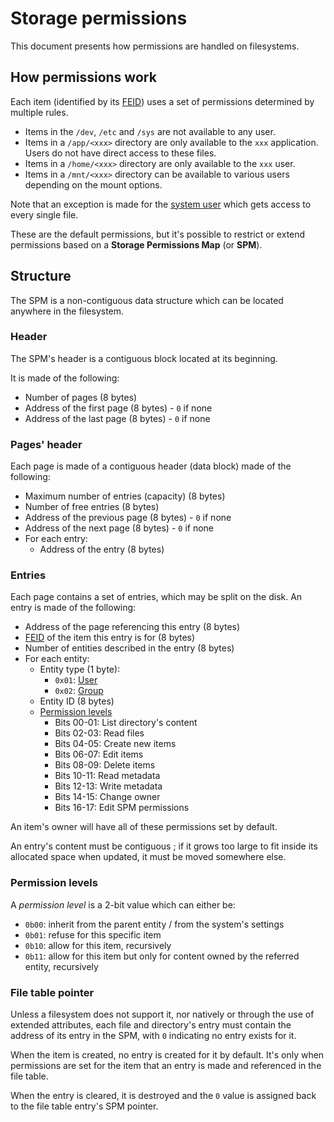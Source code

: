 # Storage permissions

This document presents how permissions are handled on filesystems.

## How permissions work

Each item (identified by its [FEID](filesystem.md#element-unique-identifier)) uses a set of permissions determined by multiple rules.

- Items in the `/dev`, `/etc` and `/sys` are not available to any user.
- Items in a `/app/<xxx>` directory are only available to the `xxx` application. Users do not have direct access to these files.
- Items in a `/home/<xxx>` directory are only available to the `xxx` user.
- Items in a `/mnt/<xxx>` directory can be available to various users depending on the mount options.

Note that an exception is made for the [system user](../concepts/users.md#users-type) which gets access to every single file.

These are the default permissions, but it's possible to restrict or extend permissions based on a **Storage Permissions Map** (or **SPM**).

## Structure

The SPM is a non-contiguous data structure which can be located anywhere in the filesystem.

### Header

The SPM's header is a contiguous block located at its beginning.

It is made of the following:

- Number of pages (8 bytes)
- Address of the first page (8 bytes) - `0` if none
- Address of the last page (8 bytes) - `0` if none

### Pages' header

Each page is made of a contiguous header (data block) made of the following:

- Maximum number of entries (capacity) (8 bytes)
- Number of free entries (8 bytes)
- Address of the previous page (8 bytes) - `0` if none
- Address of the next page (8 bytes) - `0` if none
- For each entry:
  - Address of the entry (8 bytes)

### Entries

Each page contains a set of entries, which may be split on the disk. An entry is made of the following:

- Address of the page referencing this entry (8 bytes)
- [FEID](filesystem.md#element-unique-identifier) of the item this entry is for (8 bytes)
- Number of entities described in the entry (8 bytes)
- For each entity:
  - Entity type (1 byte):
    - `0x01`: [User](../concepts/users.md)
    - `0x02`: [Group](../concepts/users.md#groups)
  - Entity ID (8 bytes)
  - [Permission levels](#permission-levels)
    - Bits 00-01: List directory's content
    - Bits 02-03: Read files
    - Bits 04-05: Create new items
    - Bits 06-07: Edit items
    - Bits 08-09: Delete items
    - Bits 10-11: Read metadata
    - Bits 12-13: Write metadata
    - Bits 14-15: Change owner
    - Bits 16-17: Edit SPM permissions

An item's owner will have all of these permissions set by default.

An entry's content must be contiguous ; if it grows too large to fit inside its allocated space when updated, it must be moved somewhere else.

### Permission levels

A _permission level_ is a 2-bit value which can either be:

- `0b00`: inherit from the parent entity / from the system's settings
- `0b01`: refuse for this specific item
- `0b10`: allow for this item, recursively
- `0b11`: allow for this item but only for content owned by the referred entity, recursively

### File table pointer

Unless a filesystem does not support it, nor natively or through the use of extended attributes, each file and directory's entry must contain the address of its entry in the SPM, with `0` indicating no entry exists for it.

When the item is created, no entry is created for it by default. It's only when permissions are set for the item that an entry is made and referenced in the file table.

When the entry is cleared, it is destroyed and the `0` value is assigned back to the file table entry's SPM pointer.
